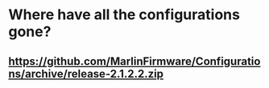 # Where have all the configurations gone?

## https://github.com/MarlinFirmware/Configurations/archive/release-2.1.2.2.zip
